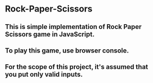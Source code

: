 # Rock-Paper-Scissors
## This is simple implementation of Rock Paper Scissors game in JavaScript.
## To play this game, use browser console.
## For the scope of this project, it's assumed that you put only valid inputs.